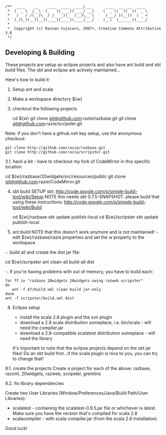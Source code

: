     /**  ____    __    ____  ____  ____/___      ____  __  __  ____
     *  (  _ \  /__\  (_   )(_  _)( ___) __)    (  _ \(  )(  )(  _ \
     *   )   / /(__)\  / /_  _)(_  )__)\__ \     )___/ )(__)(  ) _ <
     *  (_)\_)(__)(__)(____)(____)(____)___/    (__)  (______)(____/
     *                      
     *  Copyright (c) Razvan Cojocaru, 2007+, Creative Commons Attribution 3.0
     */

Developing & Building
---------------------

These projects are setup as eclipse projects and also have ant build and sbt build files. 
The sbt and eclipse are actively maintained...

Here's how to build it:

1. Setup ant and scala
2. Make a workspace directory ${w}
3. checkout the following projects

    cd ${w}
    git clone git@github.com:razie/razbase.git
    git clone git@github.com:razie/scripster.git

Note: if you don't have a github ssh key setup, use the anonymous checkout:

    git clone http://github.com/razie/razbase.git
    git clone http://github.com/razie/scripster.git

3.1. hack a bit - have to checkout my fork of CodeMirror in this specific location

   cd ${w}/razbase/20widgets/src/resources/public
   git clone git@github.com:razie/CodeMirror.git

4. sbt build
SETUP sbt: http://code.google.com/p/simple-build-tool/wiki/Setup
NOTE this needs sbt 0.7.5-SNAPSHOT. please build that using these instructions: http://code.google.com/p/simple-build-tool/wiki/Build

    cd ${w}/razbase
    sbt update publish-local
    cd ${w}/scripster
    sbt update publish-local

5. ant build NOTE that this doesn't work anymore and is not maintained!
-. edit ${w}/razbase/razie.properties and set the w property to the workspace

-. build all and create the dist jar file:

   cd ${w}/scripster
   ant clean-all build-all dist

-. If you're having problems with out of memory, you have to build each:

    for ff in "razbase 20widgets 20widgets-swing razweb scripster"
    do
       ant -f $f/build.xml clean build jar-only
    done
    ant -f scripster/build.xml dist

8. Eclipse setup

   * install the scala 2.8 plugin and the svn plugin
   * download a 2.8 scala distribution someplace, i.e. bin/scala - will need the complier.jar
   * download a 2.8-compatible scalatest distribution someplace - will need the library 
   
   It's important to note that the eclipse projects depend on the sbt jar files! 
   Do an sbt build first...if the scala plugin is nice to you, you can try to change that!
   
8.1. create the projects
   Create a project for each of the above: razbase, razxml, 20widgets, razweb, scripster, gremlins

8.2. fix library dependencies

   Create two User Libraries (Window/Preferences/Java/Build Path/User Libraries):
   * scalatest - containing the scalatest-0.9.5.jar file or whichever is latest. Make sure you have the version that's compiled for scala 2.8
   * scalacompiler - with scala-compiler.jar (from the scala 2.8 installation) 

Good luck!


